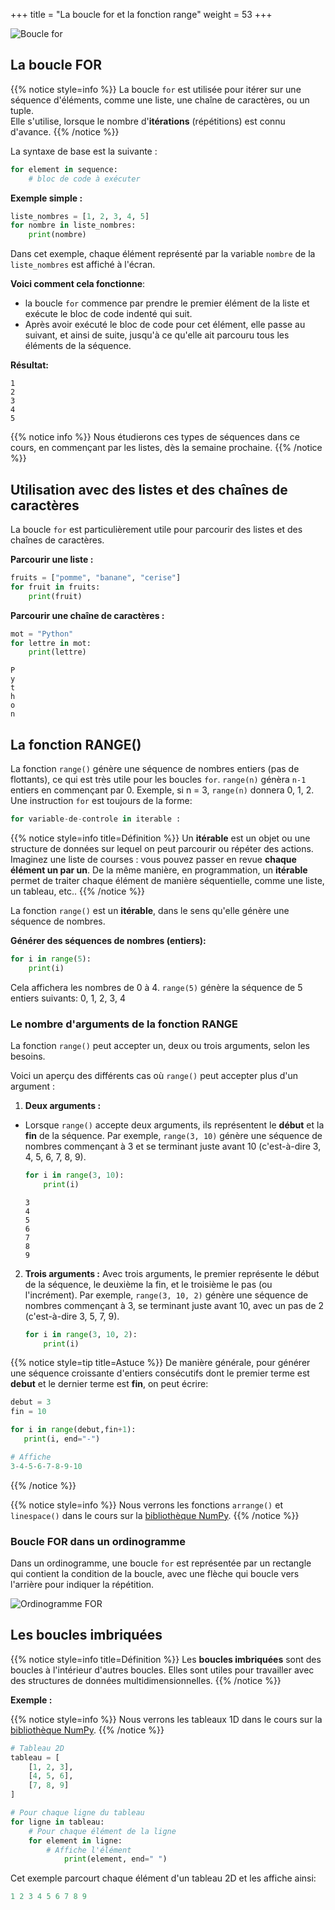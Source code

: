 +++
title = "La boucle for et la fonction range"
weight = 53
+++

![Boucle for](../boucle-for.jpeg?width=20vw)

## La boucle FOR

{{% notice style=info %}}
La boucle `for` est utilisée pour itérer sur une séquence d'éléments, comme une liste, une chaîne de caractères, ou un tuple.   
Elle s'utilise, lorsque le nombre d'**itérations** (répétitions) est connu d'avance.
{{% /notice %}}

La syntaxe de base est la suivante :

```python
for element in sequence:
    # bloc de code à exécuter
```

**Exemple simple :**

```python
liste_nombres = [1, 2, 3, 4, 5]
for nombre in liste_nombres:
    print(nombre)
```

Dans cet exemple, chaque élément représenté par la variable `nombre` de la `liste_nombres` est affiché à l'écran.

**Voici comment cela fonctionne**: 
- la boucle `for` commence par prendre le premier élément de la liste et exécute le bloc de code indenté qui suit. 
- Après avoir exécuté le bloc de code pour cet élément, elle passe au suivant, et ainsi de suite, jusqu'à ce qu'elle ait parcouru tous les éléments de la séquence.

**Résultat:**

```plaintext
1
2
3
4
5
```

{{% notice info %}}
Nous étudierons ces types de séquences dans ce cours, en commençant par les listes, dès la semaine prochaine.
{{% /notice %}}

## Utilisation avec des listes et des chaînes de caractères

La boucle `for` est particulièrement utile pour parcourir des listes et des chaînes de caractères.

**Parcourir une liste :**

```python
fruits = ["pomme", "banane", "cerise"]
for fruit in fruits:
    print(fruit)
```

**Parcourir une chaîne de caractères :**

```python
mot = "Python"
for lettre in mot:
    print(lettre)
```

```plaintext
P
y
t
h
o
n
```

## La fonction RANGE()

La fonction `range()` génère une séquence de nombres entiers (pas de flottants), ce qui est très utile pour les boucles `for`.
`range(n)` génèra `n-1` entiers en commençant par 0. Exemple, si n = 3, `range(n)` donnera 0, 1, 2.
Une instruction `for` est toujours de la forme:

```python
for variable-de-controle in iterable :
```

{{% notice style=info title=Définition %}}
Un **itérable** est un objet ou une structure de données sur lequel on peut parcourir ou répéter des actions. 
Imaginez une liste de courses : vous pouvez passer en revue **chaque élément un par un**. 
De la même manière, en programmation, un **itérable** permet de traiter chaque élément de manière séquentielle, comme une liste, un tableau, etc..
{{% /notice %}}

La fonction `range()` est un **itérable**, dans le sens qu'elle génère une séquence de nombres.

**Générer des séquences de nombres (entiers):**

```python
for i in range(5):
    print(i)
```
Cela affichera les nombres de 0 à 4. `range(5)` génère la séquence de 5 entiers suivants: 0, 1, 2, 3, 4

### Le nombre d'arguments de la fonction RANGE

La fonction `range()` peut accepter un, deux ou trois arguments, selon les besoins. 

Voici un aperçu des différents cas où `range()` peut accepter plus d'un argument :

1. **Deux arguments :**

- Lorsque `range()` accepte deux arguments, ils représentent le **début** et la **fin** de la séquence. 
Par exemple, `range(3, 10)` génère une séquence de nombres commençant à 3 et se terminant juste avant 10 (c'est-à-dire 3, 4, 5, 6, 7, 8, 9).

   ```python
   for i in range(3, 10):
       print(i)
   ```

   ```plaintext
   3
   4
   5
   6
   7
   8
   9
   ```

2. **Trois arguments :**
   Avec trois arguments, le premier représente le début de la séquence, le deuxième la fin, et le troisième le pas (ou l'incrément). Par exemple, `range(3, 10, 2)` génère une séquence de nombres commençant à 3, se terminant juste avant 10, avec un pas de 2 (c'est-à-dire 3, 5, 7, 9).

   ```python
   for i in range(3, 10, 2):
       print(i)
   ```

{{% notice style=tip title=Astuce %}}
De manière générale, pour générer une séquence croissante d'entiers consécutifs dont le premier terme est **debut** et le dernier terme est **fin**, on peut écrire:
```python
debut = 3
fin = 10

for i in range(debut,fin+1):
   print(i, end="-")

# Affiche
3-4-5-6-7-8-9-10
```
{{% /notice %}}

{{% notice style=info %}}
Nous verrons les fonctions `arrange()` et `linespace()` dans le cours sur la [bibliothèque NumPy](/Semaine13/numpy.md).
{{% /notice %}}

### Boucle FOR dans un ordinogramme

Dans un ordinogramme, une boucle `for` est représentée par un rectangle qui contient la condition de la boucle, avec une flèche qui boucle vers l'arrière pour indiquer la répétition.

![Ordinogramme FOR](../ordino-boucle-FOR.png?width=35vw)

## Les boucles imbriquées

{{% notice style=info title=Définition %}}
Les **boucles imbriquées** sont des boucles à l'intérieur d'autres boucles. 
Elles sont utiles pour travailler avec des structures de données multidimensionnelles.
{{% /notice %}}

**Exemple :**

{{% notice style=info %}}
Nous verrons les tableaux 1D dans le cours sur la [bibliothèque NumPy](/Semaine13/numpy.md).
{{% /notice %}}

```python
# Tableau 2D
tableau = [
    [1, 2, 3],
    [4, 5, 6],
    [7, 8, 9]
]

# Pour chaque ligne du tableau
for ligne in tableau:
	# Pour chaque élément de la ligne
	for element in ligne:
		# Affiche l'élément
        	print(element, end=" ")
```
Cet exemple parcourt chaque élément d'un tableau 2D et les affiche ainsi:

```python
1 2 3 4 5 6 7 8 9 
```
